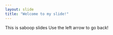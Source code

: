 ```yaml
---
layout: slide
title: "Welcome to my slide!"
---
```

This is saboop slides
Use the left arrow to go back!
